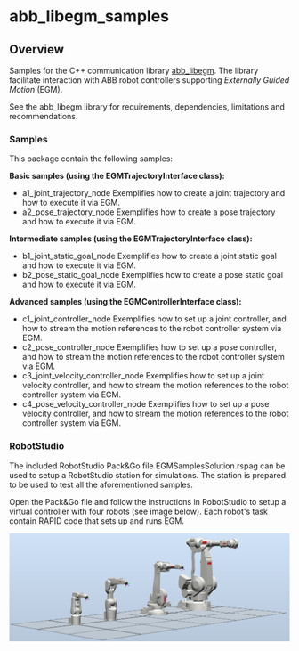 # abb_libegm_samples

## Overview

Samples for the C++ communication library [abb_libegm](https://github.com/ros-industrial/abb_libegm). The library facilitate interaction with ABB robot controllers supporting *Externally Guided Motion* (EGM).

See the abb_libegm library for requirements, dependencies, limitations and recommendations.

### Samples

This package contain the following samples:

**Basic samples (using the EGMTrajectoryInterface class):**
 * a1_joint_trajectory_node
Exemplifies how to create a joint trajectory and how to execute it via EGM.
 * a2_pose_trajectory_node
Exemplifies how to create a pose trajectory and how to execute it via EGM.

**Intermediate samples (using the EGMTrajectoryInterface class):**
 * b1_joint_static_goal_node
Exemplifies how to create a joint static goal and how to execute it via EGM.
 * b2_pose_static_goal_node
Exemplifies how to create a pose static goal and how to execute it via EGM.

**Advanced samples (using the EGMControllerInterface class):**
 * c1_joint_controller_node
Exemplifies how to set up a joint controller, and how to stream the motion references to the robot controller system via EGM.
 * c2_pose_controller_node
Exemplifies how to set up a pose controller, and how to stream the motion references to the robot controller system via EGM.
 * c3_joint_velocity_controller_node
Exemplifies how to set up a joint velocity controller, and how to stream the motion references to the robot controller system via EGM.
 * c4_pose_velocity_controller_node
Exemplifies how to set up a pose velocity controller, and how to stream the motion references to the robot controller system via EGM.

### RobotStudio

The included RobotStudio Pack&Go file EGMSamplesSolution.rspag can be used to setup a RobotStudio station for simulations. The station is prepared to be used to test all the aforementioned samples.

Open the Pack&Go file and follow the instructions in RobotStudio to setup a virtual controller with four robots (see image below). Each robot's task contain RAPID code that sets up and runs EGM.

![Screenshot](docs/images/EGMSamplesSolution_screenshot.png)
